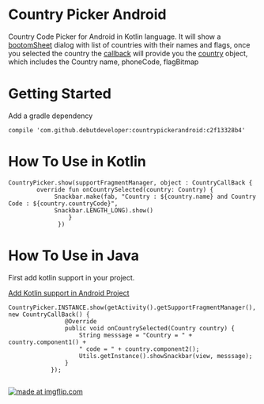 # Country Picker Android

Country Code Picker for Android in Kotlin language. It will show a [bootomSheet](https://material.io/guidelines/components/bottom-sheets.html)
dialog with list of countries with their names and flags, once you selected the country the 
[callback](https://github.com/debutdeveloper/countrypickerandroid/blob/master/countrycodepicker/src/main/java/com/debut/countrycodepicker/listeners/CountryCallBack.kt)
will provide you the [country](https://github.com/debutdeveloper/countrypickerandroid/blob/master/countrycodepicker/src/main/java/com/debut/countrycodepicker/data/Country.kt) object, which includes the Country name, phoneCode,  flagBitmap

# Getting Started

Add a gradle dependency

    
    compile 'com.github.debutdeveloper:countrypickerandroid:c2f13328b4'
    

# How To Use in Kotlin


```
CountryPicker.show(supportFragmentManager, object : CountryCallBack {
        override fun onCountrySelected(country: Country) {
             Snackbar.make(fab, "Country : ${country.name} and Country Code : ${country.countryCode}",
             Snackbar.LENGTH_LONG).show()
                 }
              })
```

# How To Use in Java

First add kotlin support in your project.

[Add Kotlin support in Android Project](https://kotlinlang.org/docs/tutorials/kotlin-android.html)

```
CountryPicker.INSTANCE.show(getActivity().getSupportFragmentManager(), new CountryCallBack() {
                @Override
                public void onCountrySelected(Country country) {
                    String messsage = "Country = " + country.component1() + 
                    " code = " + country.component2();
                    Utils.getInstance().showSnackbar(view, messsage);
                }
            });
            
```

<a href="https://imgflip.com/gif/22fadq"><img src="https://i.imgflip.com/22fadq.gif" title="made at imgflip.com"/></a>

